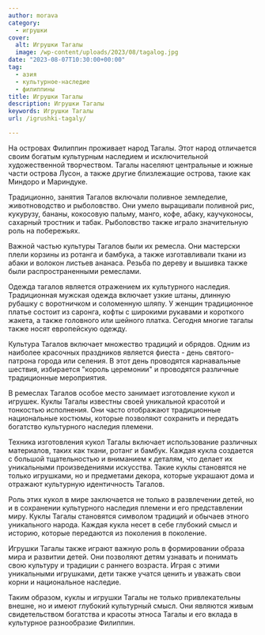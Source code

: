 ```yaml
---
author: morava
category:
  - игрушки
cover:
  alt: Игрушки Тагалы
  image: /wp-content/uploads/2023/08/tagalog.jpg
date: "2023-08-07T10:30:00+00:00"
tag:
  - азия
  - культурное-наследие
  - филиппины
title: Игрушки Тагалы
description: Игрушки Тагалы
keywords: Игрушки Тагалы
url: /igrushki-tagaly/

---
```

На островах Филиппин проживает народ Тагалы. Этот народ отличается своим богатым культурным наследием и исключительной художественной творчеством. Тагалы населяют центральные и южные части острова Лусон, а также другие близлежащие острова, такие как Миндоро и Мариндуке.

Традиционно, занятия Тагалов включали поливное земледелие, животноводство и рыболовство. Они умело выращивали поливной рис, кукурузу, бананы, кокосовую пальму, манго, кофе, абаку, каучуконосы, сахарный тростник и табак. Рыболовство также играло значительную роль на побережьях.

Важной частью культуры Тагалов были их ремесла. Они мастерски плели корзины из ротанга и бамбука, а также изготавливали ткани из абаки и волокон листьев ананаса. Резьба по дереву и вышивка также были распространенными ремеслами.

Одежда тагалов является отражением их культурного наследия. Традиционная мужская одежда включает узкие штаны, длинную рубашку с воротничком и соломенную шляпу. У женщин традиционное платье состоит из саронга, кофты с широкими рукавами и короткого жакета, а также головного или шейного платка. Сегодня многие тагалы также носят европейскую одежду.

Культура Тагалов включает множество традиций и обрядов. Одним из наиболее красочных праздников является фиеста \- день святого-патрона города или селения. В этот день проводятся карнавальные шествия, избирается "король церемонии" и проводятся различные традиционные мероприятия.

В ремеслах Тагалов особое место занимает изготовление кукол и игрушек. Куклы Тагалы известны своей уникальной красотой и тонкостью исполнения. Они часто отображают традиционные национальные костюмы, которые позволяют сохранить и передать богатство культурного наследия племени.

Техника изготовления кукол Тагалы включает использование различных материалов, таких как ткани, ротанг и бамбук. Каждая кукла создается с большой тщательностью и вниманием к деталям, что делает их уникальными произведениями искусства. Такие куклы становятся не только игрушками, но и предметами декора, которые украшают дома и отражают культурную идентичность Тагалов.

Роль этих кукол в мире заключается не только в развлечении детей, но и в сохранении культурного наследия племени и его представлении миру. Куклы Тагалы становятся символом традиций и обычаев этного уникального народа. Каждая кукла несет в себе глубокий смысл и историю, которые передаются из поколения в поколение.

Игрушки Тагалы также играют важную роль в формировании образа мира и развитии детей. Они позволяют детям узнавать и понимать свою культуру и традиции с раннего возраста. Играя с этими уникальными игрушками, дети также учатся ценить и уважать свои корни и национальное наследие.

Таким образом, куклы и игрушки Тагалы не только привлекательны внешне, но и имеют глубокий культурный смысл. Они являются живым свидетельством богатства и красоты этноса Тагалы и его вклада в культурное разнообразие Филиппин.
